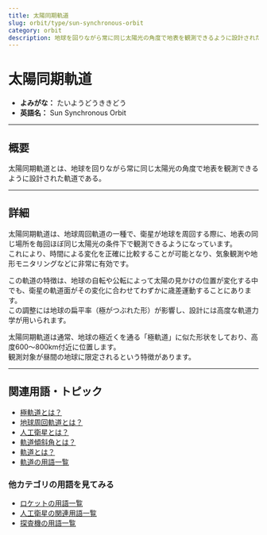 ```yaml
---
title: 太陽同期軌道
slug: orbit/type/sun-synchronous-orbit
category: orbit
description: 地球を回りながら常に同じ太陽光の角度で地表を観測できるように設計された軌道である太陽同期軌道の意味・定義・内容について解説します。    
---
```


# 太陽同期軌道

- **よみがな：** たいようどうききどう  
- **英語名：** Sun Synchronous Orbit  

---

## 概要

太陽同期軌道とは、地球を回りながら常に同じ太陽光の角度で地表を観測できるように設計された軌道である。  

---

## 詳細

太陽同期軌道は、地球周回軌道の一種で、衛星が地球を周回する際に、地表の同じ場所を毎回ほぼ同じ太陽光の条件下で観測できるようになっています。  
これにより、時間による変化を正確に比較することが可能となり、気象観測や地形モニタリングなどに非常に有効です。  

この軌道の特徴は、地球の自転や公転によって太陽の見かけの位置が変化する中でも、衛星の軌道面がその変化に合わせてわずかに歳差運動することにあります。  
この調整には地球の扁平率（極がつぶれた形）が影響し、設計には高度な軌道力学が用いられます。  

太陽同期軌道は通常、地球の極近くを通る「極軌道」に似た形状をしており、高度600〜800km付近に位置します。  
観測対象が昼間の地球に限定されるという特徴があります。  

---

## 関連用語・トピック

- [極軌道とは？](/orbit/type/polar-orbit)
- [地球周回軌道とは？](/orbit/type/geocentric-orbit)
- [人工衛星とは？](/satellite/satellite)
- [軌道傾斜角とは？](/orbit/mechanics/inclination)
- [軌道とは？](/orbit/orbit)
- [軌道の用語一覧](/category/orbit)

### 他カテゴリの用語を見てみる
- [ロケットの用語一覧](/category/rocket)
- [人工衛星の関連用語一覧](/category/satellite)
- [探査機の用語一覧](/category/explorer)
